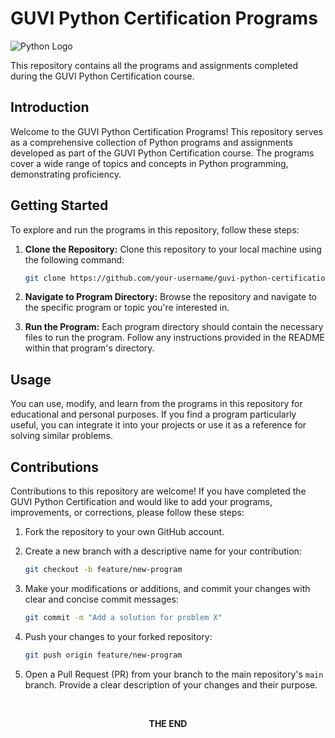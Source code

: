 # GUVI Python Certification Programs

   
![Python Logo](https://www.python.org/static/community_logos/python-logo-generic.svg)



This repository contains all the programs and assignments completed during the GUVI Python Certification course.
$~~~~~~$
## Introduction

Welcome to the GUVI Python Certification Programs! This repository serves as a comprehensive collection of Python programs and assignments developed as part of the GUVI Python Certification course. The programs cover a wide range of topics and concepts in Python programming, demonstrating proficiency.
$~~~~~~$
## Getting Started

To explore and run the programs in this repository, follow these steps:

1. **Clone the Repository:** Clone this repository to your local machine using the following command:
   
   ```bash
   git clone https://github.com/your-username/guvi-python-certification.git
   ```

2. **Navigate to Program Directory:** Browse the repository and navigate to the specific program or topic you're interested in.

3. **Run the Program:** Each program directory should contain the necessary files to run the program. Follow any instructions provided in the README within that program's directory.
$~~~~~~$
## Usage

You can use, modify, and learn from the programs in this repository for educational and personal purposes. If you find a program particularly useful, you can integrate it into your projects or use it as a reference for solving similar problems.
$~~~~~~$
## Contributions

Contributions to this repository are welcome! If you have completed the GUVI Python Certification and would like to add your programs, improvements, or corrections, please follow these steps:

1. Fork the repository to your own GitHub account.

2. Create a new branch with a descriptive name for your contribution:
   
   ```bash
   git checkout -b feature/new-program
   ```

3. Make your modifications or additions, and commit your changes with clear and concise commit messages:
   
   ```bash
   git commit -m "Add a solution for problem X"
   ```

4. Push your changes to your forked repository:
   
   ```bash
   git push origin feature/new-program
   ```

5. Open a Pull Request (PR) from your branch to the main repository's `main` branch. Provide a clear description of your changes and their purpose.

$~~~~~~$

<div align="center">
<b>THE END </b>
</div>

